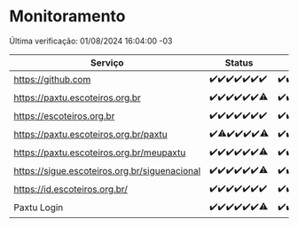 # Monitoramento

Última verificação: 01/08/2024 16:04:00 -03

|Serviço|Status|Últimas 24h|
|---|---|---|
|https://github.com|<span title="2024-07-25: OK=24">✔️</span><span title="2024-07-26: OK=24">✔️</span><span title="2024-07-27: OK=24">✔️</span><span title="2024-07-28: OK=23">✔️</span><span title="2024-07-29: OK=24">✔️</span><span title="2024-07-30: OK=24">✔️</span><span title="2024-07-31: OK=19">✔️</span>|<span title="31/07/2024 16:05:00 -03 : 200">✔️</span><span title="31/07/2024 17:07:00 -03 : 200">✔️</span><span title="31/07/2024 18:07:00 -03 : 200">✔️</span><span title="31/07/2024 19:07:00 -03 : 200">✔️</span><span title="31/07/2024 20:07:00 -03 : 200">✔️</span><span title="31/07/2024 21:38:00 -03 : 200">✔️</span><span title="31/07/2024 23:04:00 -03 : 200">✔️</span><span title="01/08/2024 00:08:00 -03 : 200">✔️</span><span title="01/08/2024 01:09:00 -03 : 200">✔️</span><span title="01/08/2024 02:07:00 -03 : 200">✔️</span><span title="01/08/2024 03:10:00 -03 : 200">✔️</span><span title="01/08/2024 04:07:00 -03 : 200">✔️</span><span title="01/08/2024 05:10:00 -03 : 200">✔️</span><span title="01/08/2024 06:06:00 -03 : 200">✔️</span><span title="01/08/2024 07:07:00 -03 : 200">✔️</span><span title="01/08/2024 08:07:00 -03 : 200">✔️</span><span title="01/08/2024 09:13:00 -03 : 200">✔️</span><span title="01/08/2024 10:11:00 -03 : 200">✔️</span><span title="01/08/2024 11:07:00 -03 : 200">✔️</span><span title="01/08/2024 12:07:00 -03 : 200">✔️</span><span title="01/08/2024 13:08:00 -03 : 200">✔️</span><span title="01/08/2024 14:07:00 -03 : 200">✔️</span><span title="01/08/2024 15:09:00 -03 : 200">✔️</span><span title="01/08/2024 16:04:00 -03 : 200">✔️</span>|
|https://paxtu.escoteiros.org.br|<span title="2024-07-25: OK=24">✔️</span><span title="2024-07-26: OK=24">✔️</span><span title="2024-07-27: OK=24">✔️</span><span title="2024-07-28: OK=23">✔️</span><span title="2024-07-29: OK=24">✔️</span><span title="2024-07-30: OK=24">✔️</span><span title="2024-07-31: OK=18, Falhas=1">⚠️</span>|<span title="31/07/2024 16:05:00 -03 : 200">✔️</span><span title="31/07/2024 17:07:00 -03 : 200">✔️</span><span title="31/07/2024 18:07:00 -03 : 200">✔️</span><span title="31/07/2024 19:07:00 -03 : 200">✔️</span><span title="31/07/2024 20:07:00 -03 : 200">✔️</span><span title="31/07/2024 21:38:00 -03 : 200">✔️</span><span title="31/07/2024 23:04:00 -03 : 200">✔️</span><span title="01/08/2024 00:08:00 -03 : 200">✔️</span><span title="01/08/2024 01:09:00 -03 : 200">✔️</span><span title="01/08/2024 02:07:00 -03 : 200">✔️</span><span title="01/08/2024 03:10:00 -03 : 200">✔️</span><span title="01/08/2024 04:07:00 -03 : 200">✔️</span><span title="01/08/2024 05:10:00 -03 : 200">✔️</span><span title="01/08/2024 06:06:00 -03 : 200">✔️</span><span title="01/08/2024 07:07:00 -03 : 200">✔️</span><span title="01/08/2024 08:07:00 -03 : 200">✔️</span><span title="01/08/2024 09:13:00 -03 : 200">✔️</span><span title="01/08/2024 10:11:00 -03 : 200">✔️</span><span title="01/08/2024 11:07:00 -03 : 200">✔️</span><span title="01/08/2024 12:07:00 -03 : 200">✔️</span><span title="01/08/2024 13:08:00 -03 : 200">✔️</span><span title="01/08/2024 14:07:00 -03 : 200">✔️</span><span title="01/08/2024 15:09:00 -03 : 200">✔️</span><span title="01/08/2024 16:04:00 -03 : 200">✔️</span>|
|https://escoteiros.org.br|<span title="2024-07-25: OK=24">✔️</span><span title="2024-07-26: OK=24">✔️</span><span title="2024-07-27: OK=24">✔️</span><span title="2024-07-28: OK=23">✔️</span><span title="2024-07-29: OK=24">✔️</span><span title="2024-07-30: OK=24">✔️</span><span title="2024-07-31: OK=19">✔️</span>|<span title="31/07/2024 16:05:00 -03 : 200">✔️</span><span title="31/07/2024 17:07:00 -03 : 200">✔️</span><span title="31/07/2024 18:07:00 -03 : 200">✔️</span><span title="31/07/2024 19:07:00 -03 : 200">✔️</span><span title="31/07/2024 20:07:00 -03 : 200">✔️</span><span title="31/07/2024 21:38:00 -03 : 200">✔️</span><span title="31/07/2024 23:04:00 -03 : 200">✔️</span><span title="01/08/2024 00:08:00 -03 : 200">✔️</span><span title="01/08/2024 01:09:00 -03 : 200">✔️</span><span title="01/08/2024 02:07:00 -03 : 200">✔️</span><span title="01/08/2024 03:10:00 -03 : 200">✔️</span><span title="01/08/2024 04:07:00 -03 : 200">✔️</span><span title="01/08/2024 05:10:00 -03 : 200">✔️</span><span title="01/08/2024 06:06:00 -03 : 200">✔️</span><span title="01/08/2024 07:07:00 -03 : 200">✔️</span><span title="01/08/2024 08:07:00 -03 : 200">✔️</span><span title="01/08/2024 09:13:00 -03 : 200">✔️</span><span title="01/08/2024 10:11:00 -03 : 200">✔️</span><span title="01/08/2024 11:07:00 -03 : 200">✔️</span><span title="01/08/2024 12:07:00 -03 : 200">✔️</span><span title="01/08/2024 13:08:00 -03 : 200">✔️</span><span title="01/08/2024 14:07:00 -03 : 200">✔️</span><span title="01/08/2024 15:09:00 -03 : 200">✔️</span><span title="01/08/2024 16:04:00 -03 : 200">✔️</span>|
|https://paxtu.escoteiros.org.br/paxtu|<span title="2024-07-25: OK=24">✔️</span><span title="2024-07-26: OK=23, Falhas=1">⚠️</span><span title="2024-07-27: OK=24">✔️</span><span title="2024-07-28: OK=23">✔️</span><span title="2024-07-29: OK=24">✔️</span><span title="2024-07-30: OK=24">✔️</span><span title="2024-07-31: OK=18, Falhas=1">⚠️</span>|<span title="31/07/2024 16:05:00 -03 : 200">✔️</span><span title="31/07/2024 17:07:00 -03 : 200">✔️</span><span title="31/07/2024 18:07:00 -03 : 200">✔️</span><span title="31/07/2024 19:07:00 -03 : 200">✔️</span><span title="31/07/2024 20:07:00 -03 : 200">✔️</span><span title="31/07/2024 21:38:00 -03 : 200">✔️</span><span title="31/07/2024 23:04:00 -03 : 200">✔️</span><span title="01/08/2024 00:08:00 -03 : 200">✔️</span><span title="01/08/2024 01:09:00 -03 : 200">✔️</span><span title="01/08/2024 02:07:00 -03 : 200">✔️</span><span title="01/08/2024 03:10:00 -03 : 200">✔️</span><span title="01/08/2024 04:07:00 -03 : 200">✔️</span><span title="01/08/2024 05:10:00 -03 : 200">✔️</span><span title="01/08/2024 06:06:00 -03 : 200">✔️</span><span title="01/08/2024 07:07:00 -03 : 200">✔️</span><span title="01/08/2024 08:07:00 -03 : 200">✔️</span><span title="01/08/2024 09:13:00 -03 : 200">✔️</span><span title="01/08/2024 10:11:00 -03 : 200">✔️</span><span title="01/08/2024 11:07:00 -03 : 200">✔️</span><span title="01/08/2024 12:07:00 -03 : 200">✔️</span><span title="01/08/2024 13:08:00 -03 : 200">✔️</span><span title="01/08/2024 14:07:00 -03 : 200">✔️</span><span title="01/08/2024 15:09:00 -03 : 200">✔️</span><span title="01/08/2024 16:04:00 -03 : 200">✔️</span>|
|https://paxtu.escoteiros.org.br/meupaxtu|<span title="2024-07-25: OK=24">✔️</span><span title="2024-07-26: OK=24">✔️</span><span title="2024-07-27: OK=24">✔️</span><span title="2024-07-28: OK=23">✔️</span><span title="2024-07-29: OK=24">✔️</span><span title="2024-07-30: OK=24">✔️</span><span title="2024-07-31: OK=18, Falhas=1">⚠️</span>|<span title="31/07/2024 16:05:00 -03 : 200">✔️</span><span title="31/07/2024 17:07:00 -03 : 200">✔️</span><span title="31/07/2024 18:07:00 -03 : 200">✔️</span><span title="31/07/2024 19:07:00 -03 : 200">✔️</span><span title="31/07/2024 20:07:00 -03 : 200">✔️</span><span title="31/07/2024 21:38:00 -03 : 200">✔️</span><span title="31/07/2024 23:04:00 -03 : 200">✔️</span><span title="01/08/2024 00:08:00 -03 : 200">✔️</span><span title="01/08/2024 01:09:00 -03 : 200">✔️</span><span title="01/08/2024 02:07:00 -03 : 200">✔️</span><span title="01/08/2024 03:10:00 -03 : 200">✔️</span><span title="01/08/2024 04:07:00 -03 : 200">✔️</span><span title="01/08/2024 05:10:00 -03 : 200">✔️</span><span title="01/08/2024 06:06:00 -03 : 200">✔️</span><span title="01/08/2024 07:07:00 -03 : 200">✔️</span><span title="01/08/2024 08:07:00 -03 : 200">✔️</span><span title="01/08/2024 09:13:00 -03 : 200">✔️</span><span title="01/08/2024 10:11:00 -03 : 200">✔️</span><span title="01/08/2024 11:07:00 -03 : 200">✔️</span><span title="01/08/2024 12:07:00 -03 : 200">✔️</span><span title="01/08/2024 13:08:00 -03 : 200">✔️</span><span title="01/08/2024 14:07:00 -03 : 200">✔️</span><span title="01/08/2024 15:09:00 -03 : 200">✔️</span><span title="01/08/2024 16:04:00 -03 : 200">✔️</span>|
|https://sigue.escoteiros.org.br/siguenacional|<span title="2024-07-25: OK=24">✔️</span><span title="2024-07-26: OK=24">✔️</span><span title="2024-07-27: OK=24">✔️</span><span title="2024-07-28: OK=23">✔️</span><span title="2024-07-29: OK=24">✔️</span><span title="2024-07-30: OK=24">✔️</span><span title="2024-07-31: OK=18, Falhas=1">⚠️</span>|<span title="31/07/2024 16:05:00 -03 : 200">✔️</span><span title="31/07/2024 17:07:00 -03 : 200">✔️</span><span title="31/07/2024 18:07:00 -03 : 200">✔️</span><span title="31/07/2024 19:07:00 -03 : 200">✔️</span><span title="31/07/2024 20:07:00 -03 : 200">✔️</span><span title="31/07/2024 21:38:00 -03 : 200">✔️</span><span title="31/07/2024 23:04:00 -03 : 200">✔️</span><span title="01/08/2024 00:08:00 -03 : 200">✔️</span><span title="01/08/2024 01:09:00 -03 : 200">✔️</span><span title="01/08/2024 02:07:00 -03 : 200">✔️</span><span title="01/08/2024 03:10:00 -03 : 200">✔️</span><span title="01/08/2024 04:07:00 -03 : 200">✔️</span><span title="01/08/2024 05:10:00 -03 : 200">✔️</span><span title="01/08/2024 06:06:00 -03 : 200">✔️</span><span title="01/08/2024 07:07:00 -03 : 200">✔️</span><span title="01/08/2024 08:07:00 -03 : 200">✔️</span><span title="01/08/2024 09:13:00 -03 : 200">✔️</span><span title="01/08/2024 10:11:00 -03 : 200">✔️</span><span title="01/08/2024 11:07:00 -03 : 200">✔️</span><span title="01/08/2024 12:07:00 -03 : 200">✔️</span><span title="01/08/2024 13:08:00 -03 : 200">✔️</span><span title="01/08/2024 14:07:00 -03 : 200">✔️</span><span title="01/08/2024 15:09:00 -03 : 200">✔️</span><span title="01/08/2024 16:04:00 -03 : 200">✔️</span>|
|https://id.escoteiros.org.br/|<span title="2024-07-25: OK=24">✔️</span><span title="2024-07-26: OK=24">✔️</span><span title="2024-07-27: OK=24">✔️</span><span title="2024-07-28: OK=23">✔️</span><span title="2024-07-29: OK=24">✔️</span><span title="2024-07-30: OK=24">✔️</span><span title="2024-07-31: OK=19">✔️</span>|<span title="31/07/2024 16:05:00 -03 : 200">✔️</span><span title="31/07/2024 17:07:00 -03 : 200">✔️</span><span title="31/07/2024 18:07:00 -03 : 200">✔️</span><span title="31/07/2024 19:07:00 -03 : 200">✔️</span><span title="31/07/2024 20:07:00 -03 : 200">✔️</span><span title="31/07/2024 21:38:00 -03 : 200">✔️</span><span title="31/07/2024 23:04:00 -03 : 200">✔️</span><span title="01/08/2024 00:08:00 -03 : 200">✔️</span><span title="01/08/2024 01:09:00 -03 : 200">✔️</span><span title="01/08/2024 02:07:00 -03 : 200">✔️</span><span title="01/08/2024 03:10:00 -03 : 200">✔️</span><span title="01/08/2024 04:07:00 -03 : 200">✔️</span><span title="01/08/2024 05:10:00 -03 : 200">✔️</span><span title="01/08/2024 06:06:00 -03 : 200">✔️</span><span title="01/08/2024 07:07:00 -03 : 200">✔️</span><span title="01/08/2024 08:07:00 -03 : 200">✔️</span><span title="01/08/2024 09:13:00 -03 : 200">✔️</span><span title="01/08/2024 10:11:00 -03 : 200">✔️</span><span title="01/08/2024 11:07:00 -03 : 200">✔️</span><span title="01/08/2024 12:07:00 -03 : 200">✔️</span><span title="01/08/2024 13:08:00 -03 : 200">✔️</span><span title="01/08/2024 14:07:00 -03 : 200">✔️</span><span title="01/08/2024 15:09:00 -03 : 200">✔️</span><span title="01/08/2024 16:04:00 -03 : 200">✔️</span>|
|Paxtu Login|<span title="2024-07-25: OK=24">✔️</span><span title="2024-07-26: OK=24">✔️</span><span title="2024-07-27: OK=24">✔️</span><span title="2024-07-28: OK=23">✔️</span><span title="2024-07-29: OK=24">✔️</span><span title="2024-07-30: OK=24">✔️</span><span title="2024-07-31: OK=18, Falhas=1">⚠️</span>|<span title="31/07/2024 16:05:00 -03 : 200">✔️</span><span title="31/07/2024 17:07:00 -03 : 200">✔️</span><span title="31/07/2024 18:07:00 -03 : 200">✔️</span><span title="31/07/2024 19:07:00 -03 : 200">✔️</span><span title="31/07/2024 20:07:00 -03 : 200">✔️</span><span title="31/07/2024 21:38:00 -03 : 200">✔️</span><span title="31/07/2024 23:04:00 -03 : 200">✔️</span><span title="01/08/2024 00:08:00 -03 : 200">✔️</span><span title="01/08/2024 01:09:00 -03 : 200">✔️</span><span title="01/08/2024 02:07:00 -03 : 200">✔️</span><span title="01/08/2024 03:10:00 -03 : 200">✔️</span><span title="01/08/2024 04:07:00 -03 : 200">✔️</span><span title="01/08/2024 05:10:00 -03 : 200">✔️</span><span title="01/08/2024 06:06:00 -03 : 200">✔️</span><span title="01/08/2024 07:07:00 -03 : 200">✔️</span><span title="01/08/2024 08:07:00 -03 : 200">✔️</span><span title="01/08/2024 09:13:00 -03 : 200">✔️</span><span title="01/08/2024 10:11:00 -03 : 200">✔️</span><span title="01/08/2024 11:07:00 -03 : 200">✔️</span><span title="01/08/2024 12:07:00 -03 : 200">✔️</span><span title="01/08/2024 13:08:00 -03 : 200">✔️</span><span title="01/08/2024 14:07:00 -03 : 200">✔️</span><span title="01/08/2024 15:09:00 -03 : 200">✔️</span><span title="01/08/2024 16:04:00 -03 : 200">✔️</span>|
